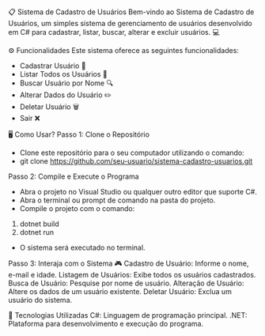 📋 Sistema de Cadastro de Usuários
Bem-vindo ao Sistema de Cadastro de Usuários, um simples sistema de gerenciamento de usuários desenvolvido em C# para cadastrar, listar, buscar, alterar e excluir usuários. 💻

⚙️ Funcionalidades
Este sistema oferece as seguintes funcionalidades:

- Cadastrar Usuário 📝
- Listar Todos os Usuários 📜
- Buscar Usuário por Nome 🔍
- Alterar Dados do Usuário ✏️
- Deletar Usuário 🗑️
- Sair ❌

🖥️ Como Usar?
Passo 1: Clone o Repositório
- Clone este repositório para o seu computador utilizando o comando:
- git clone https://github.com/seu-usuario/sistema-cadastro-usuarios.git

Passo 2: Compile e Execute o Programa
- Abra o projeto no Visual Studio ou qualquer outro editor que suporte C#.
- Abra o terminal ou prompt de comando na pasta do projeto.
- Compile o projeto com o comando:
1. dotnet build
2. dotnet run
- O sistema será executado no terminal.

Passo 3: Interaja com o Sistema 🎮
Cadastro de Usuário: Informe o nome, e-mail e idade.
Listagem de Usuários: Exibe todos os usuários cadastrados.
Busca de Usuário: Pesquise por nome de usuário.
Alteração de Usuário: Altere os dados de um usuário existente.
Deletar Usuário: Exclua um usuário do sistema.

📌 Tecnologias Utilizadas
C#: Linguagem de programação principal.
.NET: Plataforma para desenvolvimento e execução do programa.
